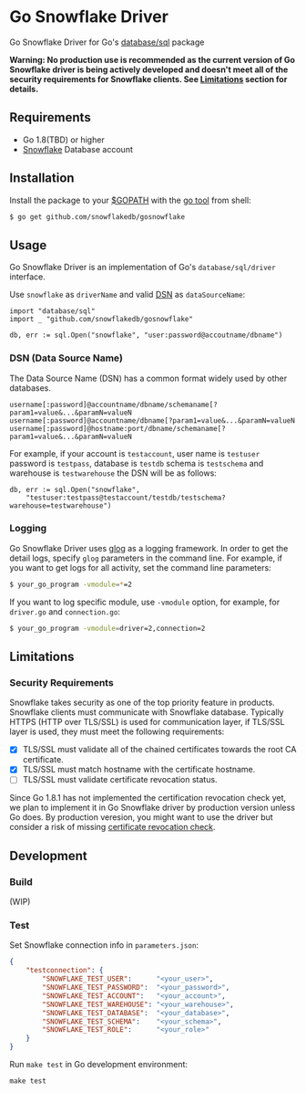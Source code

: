 # Go Snowflake Driver

Go Snowflake Driver for Go's [database/sql](https://golang.org/pkg/database/sql/) package

**Warning: No production use is recommended as the current version of Go Snowflake driver is being 
actively developed and doesn't meet all of the security requirements for Snowflake clients. See 
[Limitations](#Limitations) section for details.**

## Requirements
  * Go 1.8(TBD) or higher
  * [Snowflake](https://www.snowflake.net/) Database account

## Installation
Install the package to your [$GOPATH](https://github.com/golang/go/wiki/GOPATH "GOPATH") with the 
[go tool](https://golang.org/cmd/go/ "go command") from shell:
```bash
$ go get github.com/snowflakedb/gosnowflake
```

## Usage
Go Snowflake Driver is an implementation of Go's `database/sql/driver` interface.

Use `snowflake` as `driverName` and valid [DSN](#dsn-data-source-name)  as `dataSourceName`:
```golang
import "database/sql"
import _ "github.com/snowflakedb/gosnowflake"

db, err := sql.Open("snowflake", "user:password@accoutname/dbname")
```

### DSN (Data Source Name)
The Data Source Name (DSN) has a common format widely used by other databases.
```
username[:password]@accountname/dbname/schemaname[?param1=value&...&paramN=valueN
username[:password]@accountname/dbname[?param1=value&...&paramN=valueN
username[:password]@hostname:port/dbname/schemaname[?param1=value&...&paramN=valueN
```

For example, if your account is `testaccount`, user name is `testuser` password is `testpass`, database 
is `testdb` schema is `testschema` and warehouse is `testwarehouse` the DSN will be as follows:
```golang
db, err := sql.Open("snowflake",
    "testuser:testpass@testaccount/testdb/testschema?warehouse=testwarehouse")
```

### Logging
Go Snowflake Driver uses [glog](https://github.com/golang/glog) as a logging framework. In order to get the detail logs,
specify ``glog`` parameters in the command line. For example, if you want to get logs for all activity, set the 
command line parameters:
```bash
$ your_go_program -vmodule=*=2
```
If you want to log specific module, use ``-vmodule`` option, for example, for ``driver.go`` and ``connection.go``:
```bash
$ your_go_program -vmodule=driver=2,connection=2
```

## Limitations
### Security Requirements
Snowflake takes security as one of the top priority feature in products. Snowflake clients must 
communicate with Snowflake database. Typically HTTPS (HTTP over TLS/SSL) is used for communication layer,
if TLS/SSL layer is used, they must meet the following requirements:
  - [x] TLS/SSL must validate all of the chained certificates towards the root CA certificate.
  - [x] TLS/SSL must match hostname with the certificate hostname.
  - [ ] TLS/SSL must validate certificate revocation status.

Since Go 1.8.1 has not implemented the certification revocation check yet, we plan to implement it in Go 
Snowflake driver by production version unless Go does. By production veresion, you might want to use the 
driver but consider a risk of missing [certificate revocation check](https://en.wikipedia.org/wiki/Certificate_revocation_list).


## Development
### Build
(WIP)

### Test
Set Snowflake connection info in `parameters.json`:
```json
{
    "testconnection": {
        "SNOWFLAKE_TEST_USER":      "<your_user>",
        "SNOWFLAKE_TEST_PASSWORD":  "<your_password>",
        "SNOWFLAKE_TEST_ACCOUNT":   "<your_account>",
        "SNOWFLAKE_TEST_WAREHOUSE": "<your_warehouse>",
        "SNOWFLAKE_TEST_DATABASE":  "<your_database>",
        "SNOWFLAKE_TEST_SCHEMA":    "<your_schema>",
        "SNOWFLAKE_TEST_ROLE":      "<your_role>"
    }
}
```

Run `make test` in Go development environment:
```
make test
```
